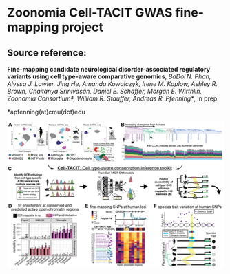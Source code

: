# Zoonomia Cell-TACIT GWAS fine-mapping project

## Source reference: 
**Fine-mapping candidate neurological disorder-associated regulatory variants using cell type-aware comparative genomics**, _BaDoi N. Phan, Alyssa J. Lawler, Jing He, Amanda Kowalczyk, Irene M. Kaplow, Ashley R. Brown, Chaitanya Srinivasan, Daniel E. Schäffer, Morgan E. Wirthlin, Zoonomia Consortium‡, William R. Stauffer, Andreas R. Pfenning\*_, in prep

\*apfenning(at)cmu(dot)edu

![alt text](figures/explanatory/Figure_1_main_celltacit_inputs_outputs_simpler.png?raw=true)

